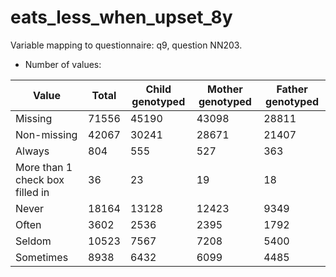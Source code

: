 # eats_less_when_upset_8y
Variable mapping to questionnaire: q9, question NN203.
- Number of values:

| Value | Total | Child genotyped | Mother genotyped | Father genotyped |
| ----- | ----- | --------------- | ---------------- | ---------------- |
| Missing | 71556 | 45190 | 43098 | 28811 |
| Non-missing | 42067 | 30241 | 28671 | 21407 |
| Always | 804 | 555 | 527 |363 |
| More than 1 check box filled in | 36 | 23 | 19 |18 |
| Never | 18164 | 13128 | 12423 |9349 |
| Often | 3602 | 2536 | 2395 |1792 |
| Seldom | 10523 | 7567 | 7208 |5400 |
| Sometimes | 8938 | 6432 | 6099 |4485 |



